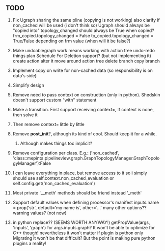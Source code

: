 ## TODO

1. Fix Ugraph sharing the same pline (copying is not working)
	also clarify if non_cached will be used (i don't think so)
	Ugraph should always be "copied into"
		topology_changed should always be True when copied?
		frm_copied.topology_changed = False
		to_copied.topology_changed = True/False depending on frm value
		(when will it be false?)
1. Make undoablegraph work
	means working with action tree
	undo-redo things
	plan Schedule For Deletion support? (but not implementing it)
		create action
		alter it
		move around action tree
		delete branch
		copy branch 

1. Implement copy on write for non-cached data (so responsibility is on data's side)
1. Simplify design
1. Remove need to pass context on construction (only in python). Shedskin doesn't support custom "with" statement
  1. Make a transition. First support receiving context=, If context is none, then solve it
  1. Then remove context= little by little
1. Remove __post_init__?, although its kind of cool. Should keep it for a while.
    1. Although makes things too implicit?
1. Remove configuration per class. E.g.: ('non_cached', 'class::mepinta.pipelineview.graph.GraphTopologyManager.GraphTopologyManager'):False
  1. I can leave everything in place, but remove access to it
    so i simply should use self.context.non_cached_evaluation
    or self.config.get('non_cached_evaluation')
1. Most private '__meth' methods should be friend instead '_meth'
1. Support default values when defining processor's manifest
	inputs.name = prop('str', default='my name is', other='...'
	many other options?? warning values? (not now)

1. in python replace?? (SEEMS WORTH ANYWAY!)
	getPropValue(args, 'inputs', 'graph')
	for args.inputs.graph?
	It won't be able to optimize for C++ though!
	nevertheless it won't matter if plugin is python only
	Migrating it won't be that difficult?
	But the point is making pure python plugins a reality!